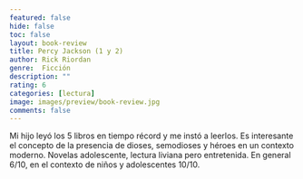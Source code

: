 ```yaml
---
featured: false
hide: false
toc: false
layout: book-review
title: Percy Jackson (1 y 2)
author: Rick Riordan
genre:  Ficción
description: ""
rating: 6
categories: [lectura]
image: images/preview/book-review.jpg
comments: false
---
```

Mi hijo leyó los 5 libros en tiempo récord y me instó a leerlos. Es interesante el concepto de la presencia de dioses, semodioses y héroes en un contexto moderno. Novelas adolescente, lectura liviana pero entretenida. En general 6/10, en el contexto de niños y adolescentes 10/10.
